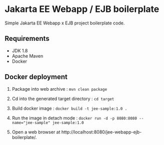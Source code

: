 # Jakarta EE Webapp / EJB boilerplate

Simple Jakarta EE Webapp x EJB project boilerplate code.

## Requirements

- JDK 1.8
- Apache Maven
- Docker

## Docker deployment

1. Package into web archive : ````mvn clean package````

2. Cd into the generated target directory : ```cd target```

3. Build docker image : ````docker build -t jee-sample:1.0 .````

4. Run the image in detach mode : ```docker run -d -p 8080:8080 --name="jee-sample" jee-sample:1.0```

5. Open a web browser at http://localhost:8080/jee-webapp-ejb-boilerplate/.
